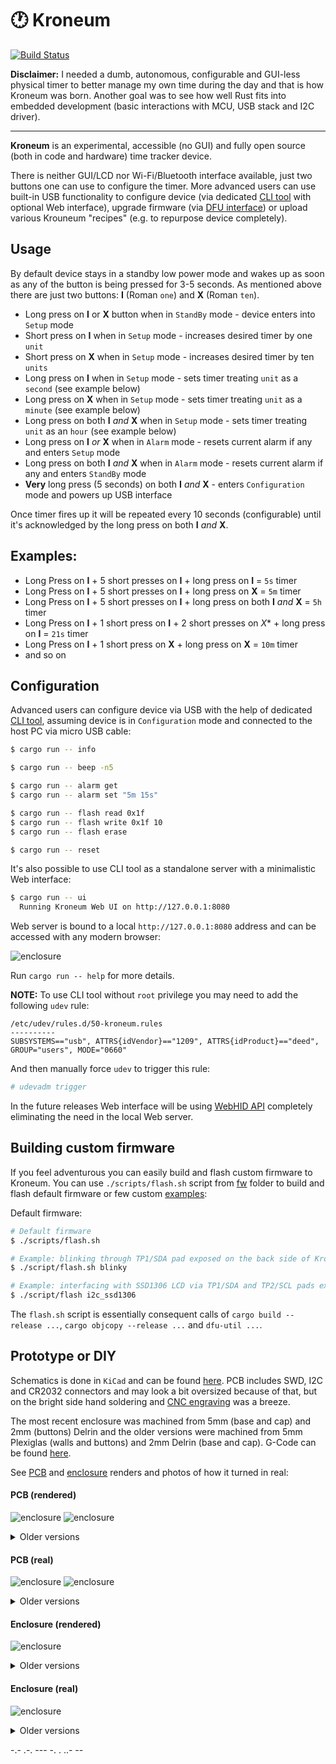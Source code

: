 # 🕐 Kroneum

[![Build Status](https://travis-ci.org/azasypkin/kroneum.svg?branch=master)](https://travis-ci.org/azasypkin/kroneum)

**Disclaimer:** I needed a dumb, autonomous, configurable and GUI-less physical timer to better manage my own time during the day and that is how Kroneum was born. 
Another goal was to see how well Rust fits into embedded development (basic interactions with MCU, USB stack and I2C driver).

------------------------

**Kroneum** is an experimental, accessible (no GUI) and fully open source (both in code and hardware) time tracker device.

There is neither GUI/LCD nor Wi-Fi/Bluetooth interface available, just two buttons one can use to configure the timer. More advanced users can use built-in USB functionality
to configure device (via dedicated [CLI tool](./sw/cli) with optional Web interface), upgrade firmware (via [DFU interface](./sw/firmware/README.md)) or upload various Krouneum "recipes" (e.g. to repurpose device completely).

## Usage

By default device stays in a standby low power mode and wakes up as soon as any of the button is being pressed for 3-5 seconds. As mentioned above there are just two buttons: **Ⅰ** (Roman `one`) and **Ⅹ** (Roman `ten`).

* Long press on **Ⅰ** or **Ⅹ** button when in `StandBy` mode - device enters into `Setup` mode
* Short press on **Ⅰ** when in `Setup` mode - increases desired timer by one `unit`
* Short press on **Ⅹ** when in `Setup` mode - increases desired timer by ten `units`
* Long press on **Ⅰ** when in `Setup` mode - sets timer treating `unit` as a `second` (see example below)
* Long press on **Ⅹ** when in `Setup` mode - sets timer treating `unit` as a `minute` (see example below)
* Long press on both **Ⅰ** *and* **Ⅹ** when in `Setup` mode - sets timer treating `unit` as an `hour` (see example below)
* Long press on **Ⅰ** *or* **Ⅹ** when in `Alarm` mode - resets current alarm if any and enters `Setup` mode
* Long press on both **Ⅰ** *and* **Ⅹ** when in `Alarm` mode - resets current alarm if any and enters `StandBy` mode
* **Very** long press (5 seconds) on both **Ⅰ** *and* **Ⅹ** - enters `Configuration` mode and powers up USB interface

Once timer fires up it will be repeated every 10 seconds (configurable) until it's acknowledged by the long press on both **Ⅰ** *and* **Ⅹ**.

## Examples:

* Long Press on **Ⅰ** + 5 short presses on **Ⅰ** + long press on **Ⅰ** = `5s` timer
* Long Press on **Ⅰ** + 5 short presses on **Ⅰ** + long press on **Ⅹ** = `5m` timer
* Long Press on **Ⅰ** + 5 short presses on **Ⅰ** + long press on both **Ⅰ** *and* **Ⅹ** = `5h` timer
* Long Press on **Ⅰ** + 1 short press on **Ⅰ** + 2 short presses on *Ⅹ** + long press on **Ⅰ** = `21s` timer
* Long Press on **Ⅰ** + 1 short press on **Ⅹ** + long press on **Ⅹ** = `10m` timer
* and so on

## Configuration

Advanced users can configure device via USB with the help of dedicated [CLI tool](./sw/cli), assuming device is in `Configuration` mode and
connected to the host PC via micro USB cable:

```bash
$ cargo run -- info

$ cargo run -- beep -n5

$ cargo run -- alarm get
$ cargo run -- alarm set "5m 15s"

$ cargo run -- flash read 0x1f
$ cargo run -- flash write 0x1f 10
$ cargo run -- flash erase

$ cargo run -- reset

```

It's also possible to use CLI tool as a standalone server with a minimalistic Web interface:

```bash
$ cargo run -- ui
  Running Kroneum Web UI on http://127.0.0.1:8080
``` 

Web server is bound to a local `http://127.0.0.1:8080` address and can be accessed with any modern browser:

![enclosure](./assets/web-ui-demo.png)

Run `cargo run -- help` for more details.

**NOTE:** To use CLI tool without `root` privilege you may need to add the following `udev` rule:
```
/etc/udev/rules.d/50-kroneum.rules
----------
SUBSYSTEMS=="usb", ATTRS{idVendor}=="1209", ATTRS{idProduct}=="deed", GROUP="users", MODE="0660"
```

And then manually force `udev` to trigger this rule:
```bash
# udevadm trigger
```

In the future releases Web interface will be using [WebHID API](https://wicg.github.io/webhid/) completely eliminating the need in
the local Web server.

## Building custom firmware

If you feel adventurous you can easily build and flash custom firmware to Kroneum. You can use `./scripts/flash.sh` script 
from [fw](./sw/firmware) folder to build and flash default firmware or few custom [examples](./sw/firmware/bin/examples):

Default firmware:
```bash
# Default firmware
$ ./scripts/flash.sh 

# Example: blinking through TP1/SDA pad exposed on the back side of Kroneum PCB
$ ./script/flash.sh blinky

# Example: interfacing with SSD1306 LCD via TP1/SDA and TP2/SCL pads exposed on the back side of Kroneum PCB
$ ./script/flash i2c_ssd1306 
``` 

The `flash.sh` script is essentially consequent calls of `cargo build --release ...`, `cargo objcopy --release ...` and `dfu-util ...`.

## Prototype or DIY

Schematics is done in `KiCad` and can be found [here](./hw/pcb/Rev_0.5). PCB includes SWD, I2C and CR2032 connectors and may look a bit
oversized because of that, but on the bright side hand soldering and [CNC engraving](./hw/pcb/Rev_0.3/cnc) was a breeze.

The most recent enclosure was machined from 5mm (base and cap) and 2mm (buttons) Delrin and the older versions were machined from
5mm Plexiglas (walls and buttons) and 2mm Delrin (base and cap). G-Code can be found [here](./hw/enclosure/Rev_0.5/cnc).

See [PCB](./hw/pcb/Rev_0.6/demo) and [enclosure](./hw/enclosure/Rev_0.6/demo) renders and photos of how it turned in real:

#### PCB (rendered)
![enclosure](./hw/pcb/Rev_0.6/demo/kroneum-pcb-render.png)
![enclosure](./hw/pcb/Rev_0.6/demo/kroneum-pcb-back-render.png)

<details>
  <summary>Older versions</summary>
  ![enclosure](./hw/pcb/Rev_0.5/demo/kroneum-pcb-render.png)
  ![enclosure](./hw/pcb/Rev_0.5/demo/kroneum-pcb-back-render.png)
</details>

#### PCB (real)
![enclosure](./hw/pcb/Rev_0.6/demo/kroneum-pcb.png)
![enclosure](./hw/pcb/Rev_0.6/demo/kroneum-pcb-back.png)

<details>
  <summary>Older versions</summary>
  ![enclosure](./hw/pcb/Rev_0.5/demo/kroneum-pcb.png)
  ![enclosure](./hw/pcb/Rev_0.5/demo/kroneum-pcb-back.png)
</details>

#### Enclosure (rendered)
![enclosure](./hw/enclosure/Rev_0.6/demo/kroneum-enclosure-render.png)

<details>
  <summary>Older versions</summary>
  ![enclosure](./hw/enclosure/Rev_0.5/demo/kroneum-enclosure-render.png)
</details>

#### Enclosure (real)
![enclosure](./hw/enclosure/Rev_0.6/demo/kroneum-enclosure.png)

<details>
  <summary>Older versions</summary>
  ![enclosure](./hw/enclosure/Rev_0.5/demo/kroneum-enclosure.png)
</details>

-.- .-. --- -. . ..- --

